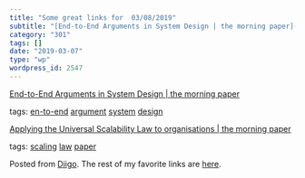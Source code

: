 ```yaml
---
title: "Some great links for  03/08/2019"
subtitle: "[End-to-End Arguments in System Design | the morning paper](https://blog.acolyer.org/2014/11/14/end-..."
category: "301"
tags: []
date: "2019-03-07"
type: "wp"
wordpress_id: 2547
---
```

[End-to-End Arguments in System Design | the morning paper](https://blog.acolyer.org/2014/11/14/end-to-end-arguments-in-system-design/) 

 tags: [en-to-end](https://www.diigo.com/user/pitosalas/en-to-end) [argument](https://www.diigo.com/user/pitosalas/argument) [system](https://www.diigo.com/user/pitosalas/system) [design](https://www.diigo.com/user/pitosalas/design)

 [Applying the Universal Scalability Law to organisations | the morning paper](https://blog.acolyer.org/2015/04/29/applying-the-universal-scalability-law-to-organisations/) 

 tags: [scaling](https://www.diigo.com/user/pitosalas/scaling) [law](https://www.diigo.com/user/pitosalas/law) [paper](https://www.diigo.com/user/pitosalas/paper)

Posted from [Diigo](https://www.diigo.com). The rest of my favorite links are [here](https://www.diigo.com/user/pitosalas).